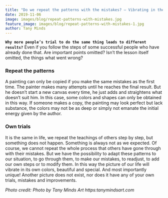 ```yaml
---
title: "Do we repeat the patterns with the mistakes? – Vibrating in their own colors"
date: 2019-11-06
image: images/blog/repeat-patterns-with-mistakes.jpg
feature_image: images/blog/repeat-patterns-with-mistakes-1.jpg
author: Tany Minds
---
```


**`Why more people’s trial to do the same thing leads to different results?`** Even if you follow the steps of some successful people who have already done that. Are important points omitted? Isn’t the lesson itself omitted, the things what went wrong?

### Repeat the patterns

A painting can only be copied if you make the same mistakes as the first time. The painter makes many attempts until he reaches the final result. But he doesn’t start a new canvas every time, he just adds and straightens what doesn’t suit him. In this case, some colors and shapes can only be obtained in this way. If someone makes a copy, the painting may look perfect but lack substance, the colors may not be as deep or simply not emanate the initial energy given by the author.

### Own trials

It is the same in life, we repeat the teachings of others step by step, but something does not happen. Something is always not as we expected. Of course, we cannot repeat the whole process that others have gone through with their mistakes. But we have the possibility to adapt these patterns to our situation, to go through them, to make our mistakes, to readjust, to add our own steps or to modify them. In this way the picture of our life will vibrate in its own colors, beautiful and special. And most importantly unique! Another picture does not exist, nor does it have any of your own trials, mistakes and improvements.


_Photo credit: Photo by Tany Minds Art https:tanymindsart.com_